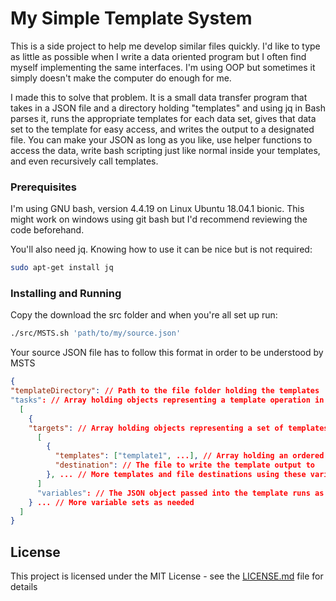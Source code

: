 # My Simple Template System

This is a side project to help me develop similar files quickly. I'd like to type as little as possible when I write a data oriented program but I often find myself implementing the same interfaces. I'm using OOP but sometimes it simply doesn't make the computer do enough for me.

I made this to solve that problem. It is a small data transfer program that takes in a JSON file and a directory holding "templates" and using jq in Bash parses it, runs the appropriate templates for each data set, gives that data set to the template for easy access, and writes the output to a designated file. You can make your JSON as long as you like, use helper functions to access the data, write bash scripting just like normal inside your templates, and even recursively call templates.

### Prerequisites

I'm using GNU bash, version 4.4.19 on Linux Ubuntu 18.04.1 bionic. This might work on windows using git bash but I'd recommend reviewing the code beforehand.

You'll also need jq. Knowing how to use it can be nice but is not required:

```Bash
sudo apt-get install jq
```

### Installing and Running

Copy the download the src folder and when you're all set up run:

```Bash
./src/MSTS.sh 'path/to/my/source.json'
```

Your source JSON file has to follow this format in order to be understood by MSTS

```JSON
{
"templateDirectory": // Path to the file folder holding the templates
"tasks": // Array holding objects representing a template operation in the form
  [
    {
    "targets": // Array holding objects representing a set of templates to run and where to put the  in the form
      [
        {
          "templates": ["template1", ...], // Array holding an ordered list of template base names (no .msts.sh extension) run to produce the output
          "destination": // The file to write the template output to
        }, ... // More templates and file destinations using these variables as needed
      ]
      "variables": // The JSON object passed into the template runs as MSTS_VARS
    } ... // More variable sets as needed
  ]
}
```

## License

This project is licensed under the MIT License - see the [LICENSE.md](LICENSE.md) file for details
